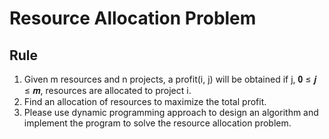 # Resource Allocation Problem
## Rule
1. Given m resources and n projects, a profit(i, j) will be obtained if j, 𝟎 ≤ 𝒋 ≤ 𝒎, resources are allocated to project i.
2. Find an allocation of resources to maximize the total profit.
3. Please use dynamic programming approach to design an algorithm and implement the program to solve the resource allocation problem.
